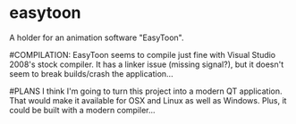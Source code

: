 # easytoon
A holder for an animation software "EasyToon".


#COMPILATION:
EasyToon seems to compile just fine with Visual Studio 2008's stock compiler. It has a linker issue (missing signal?),
but it doesn't seem to break builds/crash the application...

#PLANS
I think I'm going to turn this project into a modern QT application. That would make it available for OSX and Linux
as well as Windows. Plus, it could be built with a modern compiler...
